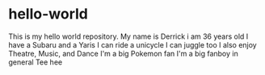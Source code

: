 # hello-world
This is my hello world repository.
My name is Derrick 
i am 36 years old
I have a Subaru and a Yaris
I can ride a unicycle
I can juggle too
I also enjoy Theatre, Music, and Dance
I'm a big Pokemon fan
I'm a big fanboy in general
Tee hee
